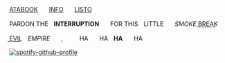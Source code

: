 [ATABOOK](https://yfl.atabook.org/)ㅤㅤ[INFO](https://rentry.co/needyourblood)ㅤㅤ[LISTO](https://listography.com/orph)

PARDON THEㅤ**INTERRUPTION**ㅤㅤFOR THISㅤLITTLEㅤㅤ*SMOKE* B͟R͟E͟A͟K͟

E͟V͟I͟L͟ㅤ*EMPIRE*ㅤㅤ,ㅤㅤㅤHAㅤㅤHAㅤ**HA**ㅤㅤHA

[![spotify-github-profile](https://spotify-github-profile.kittinanx.com/api/view?uid=gehh58e8f0xpouhgo6rd3sbmt&cover_image=true&theme=natemoo-re&show_offline=false&background_color=121212&interchange=false&bar_color=ffffff&bar_color_cover=false)](https://github.com/kittinan/spotify-github-profile)


ㅤㅤ

ㅤㅤ

ㅤㅤ
ㅤㅤ
ㅤㅤ
ㅤㅤ
ㅤㅤ

ㅤㅤㅤㅤㅤㅤ

ㅤㅤ
ㅤㅤ
ㅤㅤㅤㅤ

ㅤㅤ
ㅤㅤ
ㅤㅤ
ㅤㅤ

ㅤㅤ
ㅤㅤ
ㅤㅤㅤㅤ

ㅤㅤ
ㅤㅤ
ㅤㅤ
ㅤㅤ

ㅤㅤ
ㅤㅤ
ㅤㅤㅤㅤ

ㅤㅤ
ㅤㅤ
ㅤㅤ
ㅤㅤ
ㅤㅤ
ㅤㅤㅤㅤ

ㅤㅤ
